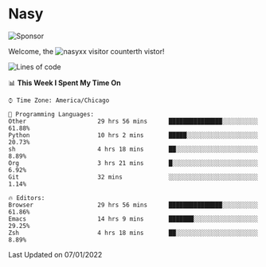 # Nasy

<!--
<p align="center">
<img height="200" src="https://github-readme-stats.vercel.app/api?username=nasyxx&count_private=true&show_icons=true&theme=dracula&include_all_commits=true"/>
<img height="200" src="https://github-readme-stats.vercel.app/api/top-langs/?username=nasyxx&theme=dracula&hide=html,jupyter+notebook&count_private=true&show_icons=true"/>
</p>

  
----------------
-->

![Sponsor](https://img.shields.io/static/v1.svg?label=Sponsor&message=%E2%9D%A4&logo=GitHub&style=flat&color=pink)
 
Welcome, the ![nasyxx visitor counter](https://count.getloli.com/get/@nasyxx?theme=rule34)th vistor!
 
<!--START_SECTION:waka-->
![Lines of code](https://img.shields.io/badge/From%20Hello%20World%20I%27ve%20Written-5%20Million%20lines%20of%20code-blue)

📊 **This Week I Spent My Time On** 

```text
⌚︎ Time Zone: America/Chicago

💬 Programming Languages: 
Other                    29 hrs 56 mins      ███████████████░░░░░░░░░░   61.88% 
Python                   10 hrs 2 mins       █████░░░░░░░░░░░░░░░░░░░░   20.73% 
sh                       4 hrs 18 mins       ██░░░░░░░░░░░░░░░░░░░░░░░   8.89% 
Org                      3 hrs 21 mins       █░░░░░░░░░░░░░░░░░░░░░░░░   6.92% 
Git                      32 mins             ░░░░░░░░░░░░░░░░░░░░░░░░░   1.14%

🔥 Editors: 
Browser                  29 hrs 56 mins      ███████████████░░░░░░░░░░   61.86% 
Emacs                    14 hrs 9 mins       ███████░░░░░░░░░░░░░░░░░░   29.25% 
Zsh                      4 hrs 18 mins       ██░░░░░░░░░░░░░░░░░░░░░░░   8.89%

```


 Last Updated on 07/01/2022
<!--END_SECTION:waka-->

<!-- ![visitors](https://visitor-badge.laobi.icu/badge?page_id=nasyxx.nasyxx) -->
